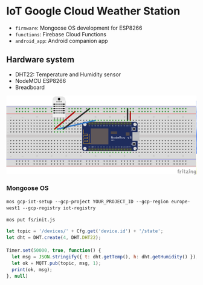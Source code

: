 # IoT Google Cloud Weather Station

- ```firmware```: Mongoose OS development for ESP8266
- ```functions```: Firebase Cloud Functions 
- ```android_app```: Android companion app

## Hardware system

- DHT22: Temperature and Humidity sensor
- NodeMCU ESP8266
- Breadboard

<img src="./screenshots/sketch.png" width="720">

### Mongoose OS

```mos gcp-iot-setup --gcp-project YOUR_PROJECT_ID --gcp-region europe-west1 --gcp-registry iot-registry```

```mos put fs/init.js```

```javascript
let topic = '/devices/' + Cfg.get('device.id') + '/state';
let dht = DHT.create(4, DHT.DHT22);

Timer.set(50000, true, function() {
  let msg = JSON.stringify({ t: dht.getTemp(), h: dht.getHumidity() });
  let ok = MQTT.pub(topic, msg, 1);
  print(ok, msg);
}, null)
```

